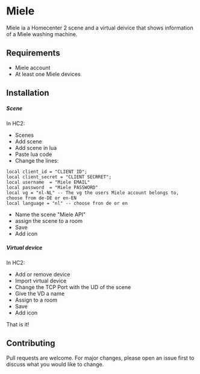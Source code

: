 # Miele

Miele ia a Homecenter 2 scene and a virtual deivice that shows information of a Miele washing machine.

## Requirements
- Miele account
- At least one Miele devices

## Installation
##### Scene
In HC2:
- Scenes
- Add scene
- Add scene in lua
- Paste lua code
- Change the lines:
```
local client_id = "CLIENT ID";
local client_secret = "CLIENT SECRRET";
local username	= "Miele EMAIL"
local password	= "Miele PASSWORD"
local vg = "nl-NL" -- The vg the users Miele account belongs to, choose from de-DE or en-EN
local language = "nl" -- choose fron de or en
```
- Name the scene "Miele API"
- assign the scene to a room
- Save
- Add icon

##### Virtual device
In HC2:
- Add or remove device
- Import virtual device
- Change the TCP Port with the UD of the scene
- Give the VD a name
- Assign to a room
- Save
- Add icon

That is it!

## Contributing
Pull requests are welcome. For major changes, please open an issue first to discuss what you would like to change.
